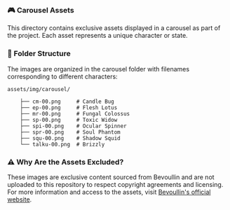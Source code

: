### 🎮 Carousel Assets

This directory contains exclusive assets displayed in a carousel as part of the project.
Each asset represents a unique character or state.



### 📂 Folder Structure

The images are organized in the carousel folder with filenames corresponding to different characters:

```
assets/img/carousel/

    ├── cm-00.png     # Candle Bug
    ├── ep-00.png     # Flesh Lotus
    ├── mr-00.png     # Fungal Colossus
    ├── sp-00.png     # Toxic Widow
    ├── spi-00.png    # Ocular Spinner
    ├── spr-00.png    # Soul Phantom
    ├── squ-00.png    # Shadow Squid
    └── talku-00.png  # Brizzly

```


### ⚠️ Why Are the Assets Excluded?

These images are exclusive content sourced from Bevoullin and are not uploaded to this repository to respect copyright agreements and licensing. For more information and access to the assets, visit [Bevoullin's official website](https://bevouliin.com).